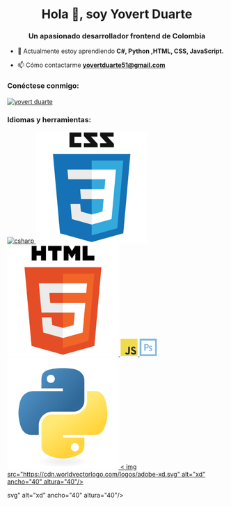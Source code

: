 <h1 align="center">Hola 👋, soy Yovert Duarte</h1>
<h3 align="center">Un apasionado desarrollador frontend de Colombia</h3>

- 🌱 Actualmente estoy aprendiendo **C#, Python ,HTML, CSS, JavaScript.**

- 📫 Cómo contactarme **yovertduarte51@gmail.com**

<h3 align="left">Conéctese conmigo:</h3>
<p align="left">
<a href="https://fb.com/yovert duarte" target="en blanco"><img align="center" src="https://raw.githubusercontent.com/rahuldkjain/github-profile-readme-generator/ master/src/images/icons/Social/facebook.svg" alt="yovert duarte" height="30" width="40" /></a>
</p>

<h3 align="left">Idiomas y herramientas:</h3>
<p align="left"> <a href="https://www.w3schools.com/cs/" target="_blank" rel="noreferrer"> <img src="https://raw.githubusercontent. com/devicons/devicon/master/icons/csharp/csharp-original.svg" alt="csharp" width="40" height="40"/> </a> <a href="https://www. w3schools.com/css/" target="_blank" rel="noreferrer"> <img src="https://raw.githubusercontent.com/devicons/devicon/master/icons/css3/css3-original-wordmark.svg " alt="css3" ancho="40" alto="40"/> </a> <a href="https://www.w3.org/html/" target="_blank" rel="noreferrer"> <img src="https://raw.githubusercontent.com/devicons/devicon/master/icons/html5/html5-original-wordmark.svg" alt ="html5" ancho="40" altura="40"/> </a> <a href="https://developer.mozilla.org/en-US/docs/Web/JavaScript" target="_blank" rel="noreferrer"> <img src="https://raw.githubusercontent.com/devicons/devicon/master/icons/javascript/javascript-original.svg" alt="javascript" width="40" height=" 40"/> </a> <a href="https://www.photoshop.com/en" target="_blank" rel="noreferrer"> <img src="https://raw.githubusercontent.com/devicons/devicon/master/icons/photoshop/photoshop-line.svg" alt="photoshop" width="40" height="40"/> </a> <a href="https://www. python.org" target="_blank" rel="noreferrer"> <img src="https://raw.githubusercontent.com/devicons/devicon/master/icons/python/python-original.svg" alt="python " ancho="40" altura="40"/> </a> 
  <a href="https://www.adobe.com/products/xd.html" target="_blank" rel="noreferrer"> < img src="https://cdn.worldvectorlogo.com/logos/adobe-xd.svg" alt="xd" ancho="40" altura="40"/> </a> </p>svg" alt="xd" ancho="40" altura="40"/> </a> </p>
